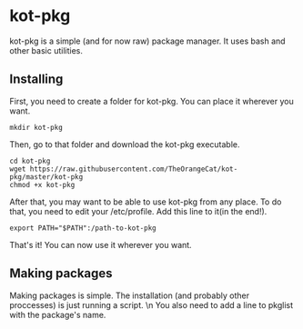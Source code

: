 # kot-pkg

kot-pkg is a simple (and for now raw) package manager. It uses bash and other basic utilities.

## Installing

First, you need to create a folder for kot-pkg. You can place it wherever you want.
```
mkdir kot-pkg 
```
Then, go to that folder and download the kot-pkg executable.
```
cd kot-pkg
wget https://raw.githubusercontent.com/TheOrangeCat/kot-pkg/master/kot-pkg
chmod +x kot-pkg
```
After that, you may want to be able to use kot-pkg from any place. To do that, you need to
edit your /etc/profile. Add this line to it(in the end!).
```
export PATH="$PATH":/path-to-kot-pkg
```
That's it! You can now use it wherever you want.

## Making packages

Making packages is simple. The installation (and probably other proccesses) is just running a script. \n
You also need to add a line to pkglist with the package's name.
